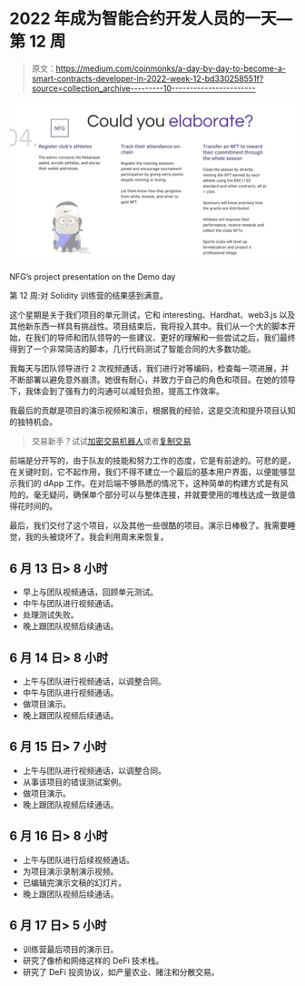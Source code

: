 # 2022 年成为智能合约开发人员的一天—第 12 周

> 原文：<https://medium.com/coinmonks/a-day-by-day-to-become-a-smart-contracts-developer-in-2022-week-12-bd330258551f?source=collection_archive---------10----------------------->

![](img/4ca701ccf4f15698b932705366eaebfd.png)

NFG’s project presentation on the Demo day

第 12 周:对 Solidity 训练营的结果感到满意。

这个星期是关于我们项目的单元测试，它和 interesting、Hardhat、web3.js 以及其他新东西一样具有挑战性。项目结束后，我将投入其中。我们从一个大的脚本开始，在我们的导师和团队领导的一些建议、更好的理解和一些尝试之后，我们最终得到了一个非常简洁的脚本，几行代码测试了智能合同的大多数功能。

我每天与团队领导进行 2 次视频通话，我们进行对等编码，检查每一项进展，并不断部署以避免意外崩溃。她很有耐心，并致力于自己的角色和项目。在她的领导下，我体会到了强有力的沟通可以减轻负担，提高工作效率。

我最后的贡献是项目的演示视频和演示，根据我的经验，这是交流和提升项目认知的独特机会。

> 交易新手？试试[加密交易机器人](/coinmonks/crypto-trading-bot-c2ffce8acb2a)或者[复制交易](/coinmonks/top-10-crypto-copy-trading-platforms-for-beginners-d0c37c7d698c)

前端是分开写的，由于队友的技能和努力工作的态度，它是有前途的。可悲的是，在关键时刻，它不起作用，我们不得不建立一个最后的基本用户界面，以便能够显示我们的 dApp 工作。在对后端不够熟悉的情况下，这种简单的构建方式是有风险的。毫无疑问，确保单个部分可以与整体连接，并就要使用的堆栈达成一致是值得花时间的。

最后，我们交付了这个项目，以及其他一些很酷的项目。演示日棒极了。我需要睡觉，我的头被烧坏了。我会利用周末来恢复。

## 6 月 13 日> 8 小时

*   早上与团队视频通话，回顾单元测试。
*   中午与团队进行视频通话。
*   处理测试失败。
*   晚上跟团队视频后续通话。

## 6 月 14 日> 8 小时

*   上午与团队进行视频通话，以调整合同。
*   中午与团队进行视频通话。
*   做项目演示。
*   晚上跟团队视频后续通话。

## 6 月 15 日> 7 小时

*   上午与团队进行视频通话，以调整合同。
*   从事该项目的错误测试案例。
*   做项目演示。
*   晚上跟团队视频后续通话。

## 6 月 16 日> 8 小时

*   上午与团队进行后续视频通话。
*   为项目演示录制演示视频。
*   已编辑完演示文稿的幻灯片。
*   晚上跟团队视频后续通话。

## 6 月 17 日> 5 小时

*   训练营最后项目的演示日。
*   研究了像桥和网络这样的 DeFi 技术栈。
*   研究了 DeFi 投资协议，如产量农业、赌注和分散交易。